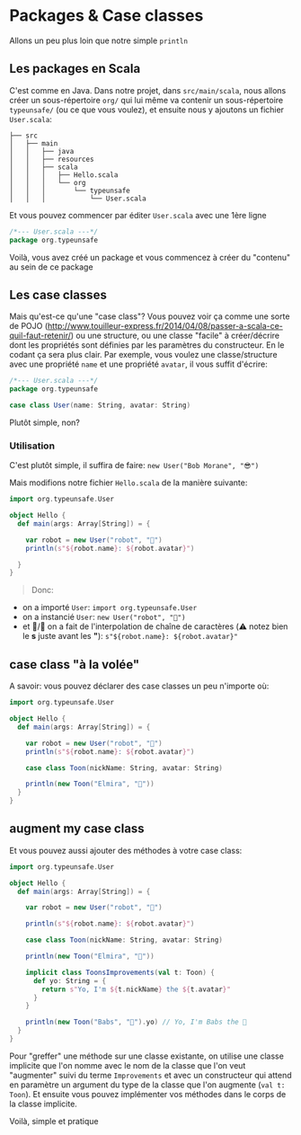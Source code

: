 # Packages & Case classes

Allons un peu plus loin que notre simple `println`

## Les packages en Scala

C'est comme en Java. Dans notre projet, dans `src/main/scala`, nous allons créer un sous-répertoire `org/` qui lui même va contenir un sous-répertoire `typeunsafe/` (ou ce que vous voulez), et ensuite nous y ajoutons un fichier `User.scala`:

```
├── src
│   ├── main
│   │   ├── java
│   │   ├── resources
│   │   ├── scala
│   │   │   ├── Hello.scala
│   │   │   └── org
│   │   │       └── typeunsafe
│   │   │           └── User.scala
```

Et vous pouvez commencer par éditer `User.scala` avec une 1ère ligne

```scala
/*--- User.scala ---*/
package org.typeunsafe


```
Voilà, vous avez créé un package et vous commencez à créer du "contenu" au sein de ce package

## Les case classes

Mais qu'est-ce qu'une "case class"? Vous pouvez voir ça comme une sorte de POJO (http://www.touilleur-express.fr/2014/04/08/passer-a-scala-ce-quil-faut-retenir/) ou une structure, ou une classe "facile" à créer/décrire dont les propriétés sont définies par les paramètres du constructeur. En le codant ça sera plus clair. Par exemple, vous voulez une classe/structure avec une propriété `name` et une propriété `avatar`, il vous suffit d'écrire:

```scala
/*--- User.scala ---*/
package org.typeunsafe

case class User(name: String, avatar: String)
```
Plutôt simple, non?

### Utilisation

C'est plutôt simple, il suffira de faire: `new User("Bob Morane", "😎")`

Mais modifions notre fichier `Hello.scala` de la manière suivante:

```scala
import org.typeunsafe.User

object Hello {
  def main(args: Array[String]) = {

    var robot = new User("robot", "🤖")
    println(s"${robot.name}: ${robot.avatar}")

  }        
}
```

> Donc:

- on a importé `User`: `import org.typeunsafe.User`
- on a instancié `User`: `new User("robot", "🤖")`
- et 🍒/🍰 on a fait de l'interpolation de chaîne de caractères (⚠️ notez bien le **s** juste avant les **"**): `s"${robot.name}: ${robot.avatar}"`

## case class "à la volée"

A savoir: vous pouvez déclarer des case classes un peu n'importe où:

```scala
import org.typeunsafe.User

object Hello {
  def main(args: Array[String]) = {

    var robot = new User("robot", "🤖")
    println(s"${robot.name}: ${robot.avatar}")

    case class Toon(nickName: String, avatar: String)

    println(new Toon("Elmira", "🐹"))
  }        
}
```

## augment my case class

Et vous pouvez aussi ajouter des méthodes à votre case class:

```scala
import org.typeunsafe.User

object Hello {
  def main(args: Array[String]) = {

    var robot = new User("robot", "🤖")

    println(s"${robot.name}: ${robot.avatar}")

    case class Toon(nickName: String, avatar: String)

    println(new Toon("Elmira", "🐹"))

    implicit class ToonsImprovements(val t: Toon) {
      def yo: String = {
        return s"Yo, I'm ${t.nickName} the ${t.avatar}"
      }
    }

    println(new Toon("Babs", "🐰").yo) // Yo, I'm Babs the 🐰
  }        
}
```

Pour "greffer" une méthode sur une classe existante, on utilise une classe implicite que l'on nomme avec le nom de la classe que l'on veut "augmenter" suivi du terme `Improvements` et avec un constructeur qui attend en paramètre un argument du type de la classe que l'on augmente (`val t: Toon`). Et ensuite vous pouvez implémenter vos méthodes dans le corps de la classe implicite.

Voilà, simple et pratique
